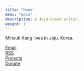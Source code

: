 ```yaml
---
title: "Home"
menu: "main"
description: A Jeju-based writer.
weight: 1
---
```

<style>
li {
  list-style: none;
}

ul {
  padding: 0;
}
</style>

Minsuk Kang lives in Jeju, Korea.

<ul>
<li><a href="https://letterbird.co/kang">Email</a></li>
<li><a href="https://kangminsuk.com/blog/index.xml">RSS</a></li>
<li><a href="https://kangminsuk.com/my-apps/">Projects</a></li>
<li><a href="https://ko-fi.com/kangminsuk">Donate</a></li>
</ul>